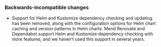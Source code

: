 ### Backwards-incompatible changes

- Support for Helm and Kustomize dependency checking and updating has been removed, along with the configuration options for Helm chart caching and version patterns in Helm charts. Mend Renovate and Dependabot support Helm and Kustomize dependency checking with more features, and we haven't used this support in several years.
